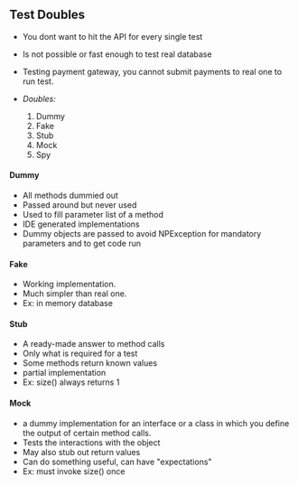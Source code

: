 ## Test Doubles

- You dont want to hit the API for every single test
- Is not possible or fast enough to test real database
- Testing payment gateway, you cannot submit payments to real one to run test.

- *Doubles:*
  1. Dummy
  2. Fake
  3. Stub
  4. Mock
  5. Spy

#### Dummy

- All methods dummied out
- Passed around but never used
- Used to fill parameter list of a method
- IDE generated implementations
- Dummy objects are passed to avoid NPException for mandatory parameters and to
  get code run

#### Fake

- Working implementation.
- Much simpler than real one.
- Ex: in memory database

#### Stub

- A ready-made answer to method calls
- Only what is required for a test
- Some methods return known values
- partial implementation
- Ex: size() always returns 1

#### Mock

- a dummy implementation for an interface or a class in which you define the
  output of certain method calls.
- Tests the interactions with the object
- May also stub out return values
- Can do something useful, can have "expectations"
- Ex: must invoke size() once
